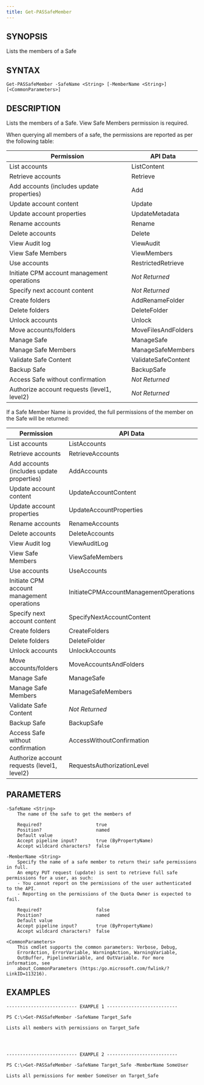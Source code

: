 ```yaml
---
title: Get-PASSafeMember
---
```


## SYNOPSIS

Lists the members of a Safe

## SYNTAX

    Get-PASSafeMember -SafeName <String> [-MemberName <String>] [<CommonParameters>]

## DESCRIPTION

Lists the members of a Safe.
View Safe Members permission is required.

When querying all members of a safe, the permissions are reported as per the following table:

| Permission                                  | API Data            |
|---------------------------------------------|---------------------|
| List accounts                               | ListContent         |
| Retrieve accounts                           | Retrieve            |
| Add accounts (includes update properties)   | Add                 |
| Update account content                      | Update              |
| Update account properties                   | UpdateMetadata      |
| Rename accounts                             | Rename              |
| Delete accounts                             | Delete              |
| View Audit log                              | ViewAudit           |
| View Safe Members                           | ViewMembers         |
| Use accounts                                | RestrictedRetrieve  |
| Initiate CPM account management operations  | *Not Returned*      |
| Specify next account content                | *Not Returned*      |
| Create folders                              | AddRenameFolder     |
| Delete folders                              | DeleteFolder        |
| Unlock accounts                             | Unlock              |
| Move accounts/folders                       | MoveFilesAndFolders |
| Manage Safe                                 | ManageSafe          |
| Manage Safe Members                         | ManageSafeMembers   |
| Validate Safe Content                       | ValidateSafeContent |
| Backup Safe                                 | BackupSafe          |
| Access Safe without confirmation            | *Not Returned*      |
| Authorize account requests (level1, level2) | *Not Returned*      |

If a Safe Member Name is provided, the full permissions of the member on the Safe will be returned:

| Permission                                  | API Data                               |
|---------------------------------------------|----------------------------------------|
| List accounts                               | ListAccounts                           |
| Retrieve accounts                           | RetrieveAccounts                       |
| Add accounts (includes update properties)   | AddAccounts                            |
| Update account content                      | UpdateAccountContent                   |
| Update account properties                   | UpdateAccountProperties                |
| Rename accounts                             | RenameAccounts                         |
| Delete accounts                             | DeleteAccounts                         |
| View Audit log                              | ViewAuditLog                           |
| View Safe Members                           | ViewSafeMembers                        |
| Use accounts                                | UseAccounts                            |
| Initiate CPM account management operations  | InitiateCPMAccountManagementOperations |
| Specify next account content                | SpecifyNextAccountContent              |
| Create folders                              | CreateFolders                          |
| Delete folders                              | DeleteFolder                           |
| Unlock accounts                             | UnlockAccounts                         |
| Move accounts/folders                       | MoveAccountsAndFolders                 |
| Manage Safe                                 | ManageSafe                             |
| Manage Safe Members                         | ManageSafeMembers                      |
| Validate Safe Content                       | *Not Returned*                         |
| Backup Safe                                 | BackupSafe                             |
| Access Safe without confirmation            | AccessWithoutConfirmation              |
| Authorize account requests (level1, level2) | RequestsAuthorizationLevel             |

## PARAMETERS

    -SafeName <String>
        The name of the safe to get the members of

        Required?                    true
        Position?                    named
        Default value
        Accept pipeline input?       true (ByPropertyName)
        Accept wildcard characters?  false

    -MemberName <String>
        Specify the name of a safe member to return their safe permissions in full.
        An empty PUT request (update) is sent to retrieve full safe permissions for a user, as such:
        - You cannot report on the permissions of the user authenticated to the API.
        - Reporting on the permissions of the Quota Owner is expected to fail.

        Required?                    false
        Position?                    named
        Default value
        Accept pipeline input?       true (ByPropertyName)
        Accept wildcard characters?  false

    <CommonParameters>
        This cmdlet supports the common parameters: Verbose, Debug,
        ErrorAction, ErrorVariable, WarningAction, WarningVariable,
        OutBuffer, PipelineVariable, and OutVariable. For more information, see
        about_CommonParameters (https:/go.microsoft.com/fwlink/?LinkID=113216).

## EXAMPLES

    -------------------------- EXAMPLE 1 --------------------------

    PS C:\>Get-PASSafeMember -SafeName Target_Safe

    Lists all members with permissions on Target_Safe




    -------------------------- EXAMPLE 2 --------------------------

    PS C:\>Get-PASSafeMember -SafeName Target_Safe -MemberName SomeUser

    Lists all permissions for member SomeUser on Target_Safe

